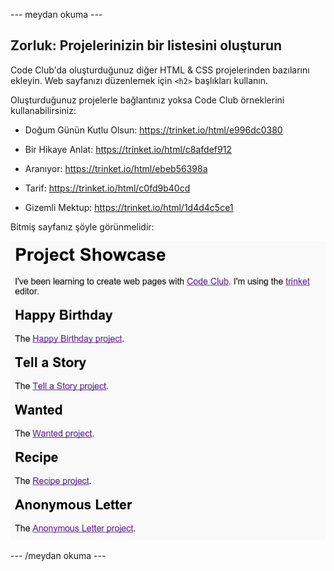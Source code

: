 \--- meydan okuma \---

## Zorluk: Projelerinizin bir listesini oluşturun

Code Club'da oluşturduğunuz diğer HTML & CSS projelerinden bazılarını ekleyin. Web sayfanızı düzenlemek için `<h2>` başlıkları kullanın.

Oluşturduğunuz projelerle bağlantınız yoksa Code Club örneklerini kullanabilirsiniz:

+ Doğum Günün Kutlu Olsun: <https://trinket.io/html/e996dc0380>

+ Bir Hikaye Anlat: <https://trinket.io/html/c8afdef912>

+ Aranıyor: <https://trinket.io/html/ebeb56398a>

+ Tarif: <https://trinket.io/html/c0fd9b40cd>

+ Gizemli Mektup: <https://trinket.io/html/1d4d4c5ce1>

Bitmiş sayfanız şöyle görünmelidir:

![ekran görüntüsü](images/showcase-h2-projects.png)

\--- /meydan okuma \---
